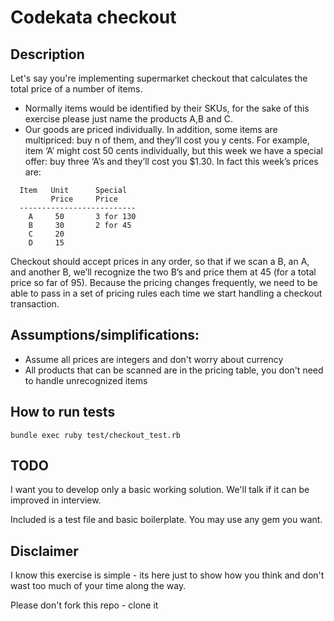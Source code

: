 # Codekata checkout

## Description
Let's say you're implementing supermarket checkout that calculates the total price of a number of items.  
- Normally items would be identified by their SKUs, for the sake of this exercise please just name the products A,B and C.
- Our goods are priced individually. In addition, some items are multipriced: buy n of them, and they’ll cost you y cents. For example, item ‘A’ might cost 50 cents individually, but this week we have a special offer: buy three ‘A’s and they’ll cost you $1.30. In fact this week’s prices are:

```
  Item   Unit      Special
         Price     Price
  --------------------------
    A     50       3 for 130
    B     30       2 for 45
    C     20
    D     15
```

Checkout should accept prices in any order, so that if we scan a B, an A, and another B, we’ll recognize the two B’s and price them at 45 (for a total price so far of 95). Because the pricing changes frequently, we need to be able to pass in a set of pricing rules each time we start handling a checkout transaction.

## Assumptions/simplifications:

- Assume all prices are integers and don't worry about currency
- All products that can be scanned are in the pricing table, you don't need to handle unrecognized items

## How to run tests

`bundle exec ruby test/checkout_test.rb`

## TODO

I want you to develop only a basic working solution. We'll talk if it can be improved in interview.

Included is a test file and basic boilerplate.
You may use any gem you want.

## Disclaimer

I know this exercise is simple - its here just to show how you think and don't wast too much of your time along the way.

Please don't fork this repo - clone it
